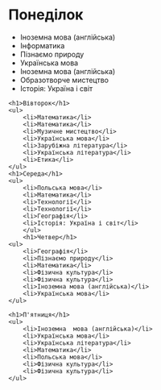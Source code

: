 <!DOCTYPE html>
<html lang="укр">

<head>
    <meta charset="UTF-8">
    <meta http-equiv="X-UA-Compatible" content="IE=edge">
    <meta name="viewport" content="width=device-width, initial-scale=1.0">
    <title>Document</title>
</head>
<body>
    <h1>Понеділок</h1>
    <ul>
        <li>Іноземна мова (англійська)</li>
        <li>Інформатика</li>
        <li>Пізнаємо природу</li>
        <li>Українська мова</li>
        <li>Іноземна мова (англійська)</li>
        <li>Образотворче мистецтво</li>
        <li>Історія: Україна і світ</li>
    </ul>

    <h1>Вівторок</h1>
    <ul>
        <li>Математика</li>
        <li>Математика</li>
        <li>Музичне мистецтво</li>
        <li>Українська мова</li>
        <li>Зарубіжна література</li>
        <li>Українська література</li>
        <li>Етика</li>
    </ul>
    <h1>Середа</h1>
    <ul>
        <li>Польська мова</li>
        <li>Математика</li>
        <li>Технології</li>
        <li>Технології</li>
        <li>Географія</li>
        <li>Історія: Україна і світ</li>
        </ul>
        <h1>Четвер</h1>
    <ul>
        <li>Географія</li>
        <li>Пізнаємо природу</li>
        <li>Математика</li>
        <li>Фізична культура</li>
        <li>Фізична культура</li>
        <li>Іноземна мова (англійська)</li>
        <li>Українська мова</li>
    </ul>

    <h1>П'ятниця</h1>
    <ul>
        <li>Іноземна  мова (англійська)</li>
        <li>Українська мова</li>
        <li>Українська література</li>
        <li>Математика</li>
        <li>Польська мова</li>
        <li>Фізична культура</li>
        <li>Фізична культура</li>
    </ul>


</body>
</html>

  






